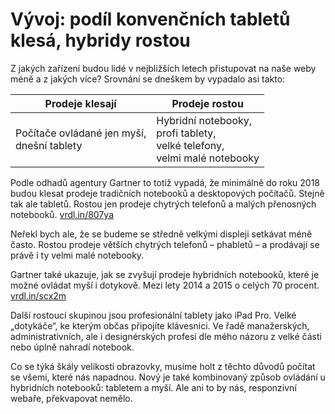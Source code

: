 # Vývoj: podíl konvenčních tabletů klesá, hybridy rostou

Z jakých zařízení budou lidé v nejbližších letech přistupovat na naše weby méně a z jakých více? Srovnání se dneškem by vypadalo asi takto:

|    Prodeje klesají    |  Prodeje rostou     |
|-----------------------|---------------------|
| Počítače ovládané jen myší, <br>dnešní tablety | Hybridní notebooky,<br>profi tablety,<br>velké telefony,<br>velmi malé notebooky |

Podle odhadů agentury Gartner to totiž vypadá, že minimálně do roku 2018 budou klesat prodeje tradičních notebooků a desktopových počítačů. Stejně tak ale tabletů. Rostou jen prodeje chytrých telefonů a malých přenosných notebooků. [vrdl.in/807ya](http://www.gartner.com/newsroom/id/3468817)

Neřekl bych ale, že se budeme se středně velkými displeji setkávat méně často. Rostou prodeje větších chytrých telefonů – phabletů – a prodávají se právě i ty velmi malé notebooky. 

Gartner také ukazuje, jak se zvyšují prodeje hybridních notebooků, které je možné ovládat myší i dotykově. Mezi lety 2014 a 2015 o celých 70 procent. [vrdl.in/scx2m](http://www.gartner.com/newsroom/id/3077817)

Další rostoucí skupinou jsou profesionální tablety jako iPad Pro. Velké „dotykáče“, ke kterým občas připojíte klávesnici. Ve řadě manažerských, administrativních, ale i designérských profesí dle mého názoru z velké části nebo úplně nahradí notebook.

Co se týká škály velikostí obrazovky, musíme holt z těchto důvodů počítat se všemi, které nás napadnou. Nový je také kombinovaný způsob ovládání u hybridních notebooků: tabletem a myší. Ale ani to by nás, responzivní webaře, překvapovat nemělo. 
